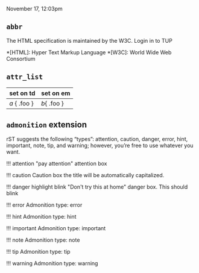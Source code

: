 November 17, 12:03pm

## `abbr` 

The HTML specification is maintained by the W3C.  Login in to TUP

*[HTML]: Hyper Text Markup Language
*[W3C]:  World Wide Web Consortium

## `attr_list`

| set on td    | set on em   |
|--------------|-------------|
| *a* { .foo } | *b*{ .foo } |


## `admonition` extension

rST suggests the following “types”: attention, caution, danger, error, hint, important, note, tip, and warning; however, you’re free to use whatever you want.

!!! attention "pay attention"
	attention box

!!! caution
    Caution box the title will be automatically capitalized.

!!! danger highlight blink "Don't try this at home"
	danger box. This should blink

!!! error
	Admonition type: error

!!! hint
	Admonition type: hint

!!! important
	Admonition type: important

!!! note
	Admonition type: note

!!! tip
	Admonition type: tip

!!! warning
	Admonition type: warning


